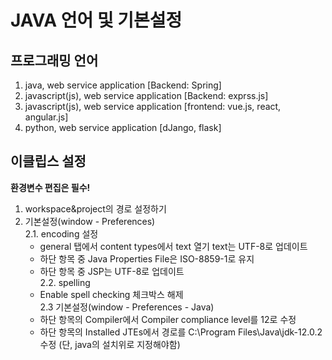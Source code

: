 JAVA 언어 및 기본설정
==========================
프로그래밍 언어
-------------------
1. java, web service application [Backend: Spring]
2. javascript(js), web service application [Backend: exprss.js]
3. javascript(js), web service application [frontend: vue.js, react, angular.js]
4. python, web service application [dJango, flask]

이클립스 설정
-----------------------
**환경변수 편집은 필수!**

1. workspace&project의 경로 설정하기
2. 기본설정(window - Preferences)    
2.1. encoding 설정
    - general 탭에서 content types에서 text 열기 text는 UTF-8로 업데이트  
    - 하단 항목 중 Java Properties File은 ISO-8859-1로 유지   
    - 하단 항목 중 JSP는 UTF-8로 업데이트        
2.2. spelling
    - Enable spell checking 체크박스 해제    
2.3 기본설정(window - Preferences - Java)    
    - 하단 항목의 Compiler에서 Compiler compliance level를 12로 수정 
    - 하단 항목의 Installed JTEs에서 경로를 C:\Program Files\Java\jdk-12.0.2 수정 (단, java의 설치위로 지정해야함)
